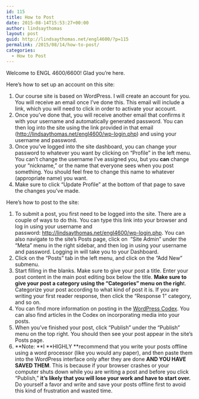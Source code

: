 ```yaml
---
id: 115
title: How to Post
date: 2015-08-14T15:53:27+00:00
author: lindsaythomas
layout: post
guid: http://lindsaythomas.net/engl4600/?p=115
permalink: /2015/08/14/how-to-post/
categories:
  - How to Post
---
```

Welcome to ENGL 4600/6600! Glad you&#8217;re here.

Here’s how to set up an account on this site:

  1. Our course site is based on WordPress. I will create an account for you. You will receive an email once I’ve done this. This email will include a link, which you will need to click in order to activate your account.
  2. Once you’ve done that, you will receive another email that confirms it with your username and automatically generated password. You can then log into the site using the link provided in that email (<a href="http://lindsaythomas.net/engl4600/wp-login.php" target="_blank">http://lindsaythomas.net/engl4600/wp-login.php</a>) and using your username and password.
  3. Once you’ve logged into the site dashboard, you can change your password to whatever you want by clicking on “Profile” in the left menu. You can’t change the username I’ve assigned you, but you **can** change your “nickname,” or the name that everyone sees when you post something. You should feel free to change this name to whatever (appropriate name) you want.
  4. Make sure to click “Update Profile” at the bottom of that page to save the changes you’ve made.

Here’s how to post to the site:

  1. To submit a post, you first need to be logged into the site. There are a couple of ways to do this. You can type this link into your browser and log in using your username and password: <a href="http://lindsaythomas.net/engl4600/wp-login.php" target="_blank">http://lindsaythomas.net/engl4600/wp-login.php</a>. You can also navigate to the site’s Posts page, click on  “Site Admin” under the “Meta” menu in the right sidebar, and then log in using your username and password. Logging in will take you to your Dashboard.
  2. Click on the “Posts” tab in the left menu, and click on the “Add New” submenu.
  3. Start filling in the blanks. Make sure to give your post a title. Enter your post content in the main post editing box below the title. **Make sure to give your post a category using the “Categories” menu on the righ**t. Categorize your post according to what kind of post it is. If you are writing your first reader response, then click the “Response 1” category, and so on.
  4. You can find more information on posting in the <a href="http://codex.wordpress.org/Writing_Posts" target="_blank">WordPress Codex</a>. You can also find articles in the Codex on incorporating media into your posts.
  5. When you’ve finished your post, click “Publish” under the “Publish” menu on the top right. You should then see your post appear in the site’s Posts page.
  6. **Note: **I **HIGHLY **recommend that you write your posts offline using a word processor (like you would any paper), and then paste them into the WordPress interface only after they are done **AND YOU HAVE SAVED THEM**. This is because if your browser crashes or your computer shuts down while you are writing a post and before you click &#8220;Publish,&#8221; **it&#8217;s likely that you will lose your work and have to start over.** Do yourself a favor and write and save your posts offline first to avoid this kind of frustration and wasted time.